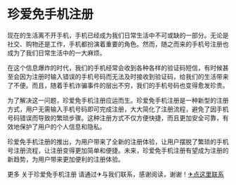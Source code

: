 # 珍爱免手机注册

现在的生活离不开手机，手机已经成为我们日常生活中不可或缺的一部分。无论是社交、购物还是工作，手机都扮演着重要的角色。然而，随之而来的手机号注册也成为了我们日常生活中的一大麻烦。

在这个信息爆炸的时代，我们的手机经常会收到各种各样的验证码短信，有时候甚至会因为注册时输入错误的手机号码而无法及时接收到验证码，给我们的生活带来了不便。而且，随着手机诈骗事件的层出不穷，我们的手机号码也变得愈发珍贵。

为了解决这一问题，珍爱免手机注册应运而生。珍爱免手机注册是一种新型的注册方式，用户无需输入手机号码即可完成注册，大大简化了注册流程，避免了因手机号码错误而导致的繁琐步骤。这种注册方式不仅方便快捷，而且更加安全可靠，有效地保护了用户的个人信息和隐私。

珍爱免手机注册的推出，为用户带来了全新的注册体验，让用户摆脱了繁琐的手机号注册流程，让注册变得更加简单和便捷。未来，珍爱免手机注册有望成为注册的新趋势，为用户带来更加便利的注册体验。

更多 关于珍爱免手机注册 请通过✈与我们联系，感谢阅读，谢谢！[✈点这里联系](https://www.k02.cc)